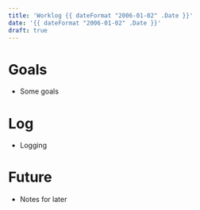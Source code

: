```yaml
---
title: 'Worklog {{ dateFormat "2006-01-02" .Date }}'
date: '{{ dateFormat "2006-01-02" .Date }}'
draft: true
---
```


# Goals

- Some goals

# Log

- Logging

# Future

- Notes for later
